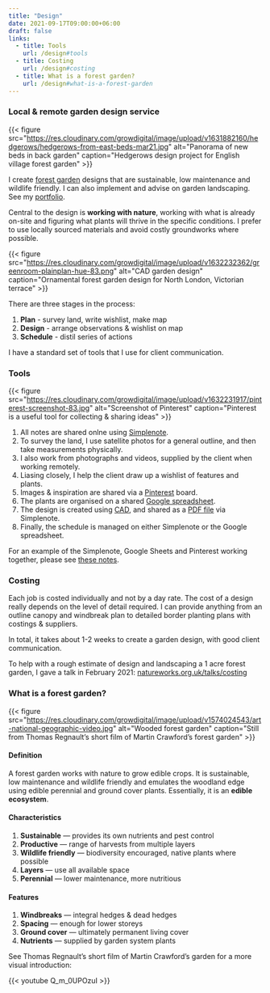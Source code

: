 ```yaml
---
title: "Design"
date: 2021-09-17T09:00:00+06:00
draft: false
links:
  - title: Tools
    url: /design#tools
  - title: Costing
    url: /design#costing
  - title: What is a forest garden?
    url: /design#what-is-a-forest-garden
---
```


### Local & remote garden design service

{{< figure src="https://res.cloudinary.com/growdigital/image/upload/v1631882160/hedgerows/hedgerows-from-east-beds-mar21.jpg" alt="Panorama of new beds in back garden" caption="Hedgerows design project for English village forest garden" >}}

I create [forest garden](#what-is-a-forest-garden) designs that are sustainable, low maintenance and wildlife friendly. I can also implement and advise on garden landscaping. See my [portfolio](/portfolio/).

Central to the design is **working with nature**, working with what is already on-site and figuring what plants will thrive in the specific conditions. I prefer to use locally sourced materials and avoid costly groundworks where possible.

{{< figure src="https://res.cloudinary.com/growdigital/image/upload/v1632232362/greenroom-plainplan-hue-83.png" alt="CAD garden design" caption="Ornamental forest garden design for North London, Victorian terrace" >}}

There are three stages in the process: 

1. **Plan** - survey land, write wishlist, make map
2. **Design** - arrange observations & wishlist on map
3. **Schedule** - distil series of actions

I have a standard set of tools that I use for client communication.

### Tools

{{< figure src="https://res.cloudinary.com/growdigital/image/upload/v1632231917/pinterest-screenshot-83.jpg" alt="Screenshot of Pinterest" caption="Pinterest is a useful tool for collecting & sharing ideas" >}}

1. All notes are shared onlne using [Simplenote](https://simplenote.com/).
2. To survey the land, I use satellite photos for a general outline, and then take measurements physically.
3. I also work from photographs and videos, supplied by the client when working remotely.
4. Liasing closely, I help the client draw up a wishlist of features and plants.
5. Images & inspiration are shared via a [Pinterest](https://www.pinterest.co.uk/NatureWorksGarden/) board.
6. The plants are organised on a shared [Google spreadsheet](https://www.google.com/sheets/about/).
7. The design is created using [CAD](https://qcad.org/en/), and shared as a [PDF file](https://en.wikipedia.org/wiki/PDF) via Simplenote.
8. Finally, the schedule is managed on either Simplenote or the Google spreadsheet.

For an example of the Simplenote, Google Sheets and Pinterest working together, please see [these notes](https://app.simplenote.com/p/gKnbY8).

### Costing

Each job is costed individually and not by a day rate. The cost of a design really depends on the level of detail required. I can provide anything from an outline canopy and windbreak plan to detailed border planting plans with costings & suppliers.

In total, it takes about 1-2 weeks to create a garden design, with good client communication.

To help with a rough estimate of design and landscaping a 1 acre forest garden, I gave a talk in February 2021: [natureworks.org.uk/talks/costing](https://www.natureworks.org.uk/talks/costing/)

### What is a forest garden?

{{< figure src="https://res.cloudinary.com/growdigital/image/upload/v1574024543/art-national-geographic-video.jpg" alt="Wooded forest garden" caption="Still from Thomas Regnault’s short film of Martin Crawford’s forest garden" >}}

#### Definition

A forest garden works with nature to grow edible crops. It is sustainable, low maintenance and wildlife friendly and emulates the woodland edge using edible perennial and ground cover plants. Essentially, it is an **edible ecosystem**. 

#### Characteristics

1. **Sustainable** — provides its own nutrients and pest control
2. **Productive** — range of harvests from multiple layers
3. **Wildlife friendly** — biodiversity encouraged, native plants where possible
4. **Layers** — use all available space
5. **Perennial** — lower maintenance, more nutritious

#### Features

1. **Windbreaks** — integral hedges & dead hedges
2. **Spacing** — enough for lower storeys
3. **Ground cover** — ultimately permanent living cover
4. **Nutrients** — supplied by garden system plants

See Thomas Regnault’s short film of Martin Crawford’s garden for a more visual introduction:

{{< youtube Q_m_0UPOzuI >}}
